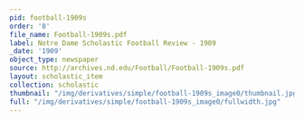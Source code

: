 ```yaml
---
pid: football-1909s
order: '8'
file_name: Football-1909s.pdf
label: Notre Dame Scholastic Football Review - 1909
_date: '1909'
object_type: newspaper
source: http://archives.nd.edu/Football/Football-1909s.pdf
layout: scholastic_item
collection: scholastic
thumbnail: "/img/derivatives/simple/football-1909s_image0/thumbnail.jpg"
full: "/img/derivatives/simple/football-1909s_image0/fullwidth.jpg"
---
```

